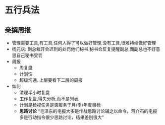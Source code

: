 # 五行兵法

## 亲撰周报

+ 管理需要工具,有工具,任何人得了可以做好管理,没有工具,很难持续做好管理
+ 杨元庆: 副总裁开会迟到的处罚他们秘书.秘书会反复提醒副总,而副总也不好意思自己秘书受罚
+ 周报
    + 周复盘
    + 计划性
    + 超级沟通. 上层要看下二层的周报
+ 如何
    + 清理半小时复盘
    + 工作复盘,得失分析,而不是列表
    + 计划是检视任务是否服务于月/季/年度目标
    + **思路讨论** “毛泽东的电报大多是作战思路讨论辅之以命令，蒋介石的电报多是行动指令很少思路讨论，结果差别很大”

